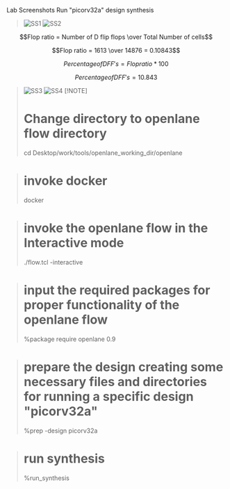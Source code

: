 Lab Screenshots
Run "picorv32a" design synthesis
> ![SS1](https://github.com/Thamirawaran/VSD_SoC_Design/assets/107134124/806fdcc3-9c1d-4974-a69f-dc69bc2c143a)
> ![SS2](https://github.com/Thamirawaran/VSD_SoC_Design/assets/107134124/8ab7f2da-d471-418a-a352-b3d3fe58a8d6)

$$Flop ratio = Number of D flip flops \over Total Number of cells$$

$$Flop ratio = 1613 \over 14876 = 0.10843$$

$$Percentage of DFF's = Flop ratio*100$$

$$Percentage of DFF's = 10.843$$

> ![SS3](https://github.com/Thamirawaran/VSD_SoC_Design/assets/107134124/125fbc5f-11da-41ec-a339-3a4e2bb60c71)
> ![SS4](https://github.com/Thamirawaran/VSD_SoC_Design/assets/107134124/7a6a1109-c0e5-4fa1-a03e-b13ce6f1dbfd)
> [!NOTE]
># Change directory to openlane flow directory
>cd Desktop/work/tools/openlane_working_dir/openlane

># invoke docker
>docker

># invoke the openlane flow in the Interactive mode
>./flow.tcl -interactive

># input the required packages for proper functionality of the openlane flow
>%package require openlane 0.9

># prepare the design creating some necessary files and directories for running a specific design "picorv32a"
>%prep -design picorv32a

># run synthesis
>%run_synthesis

